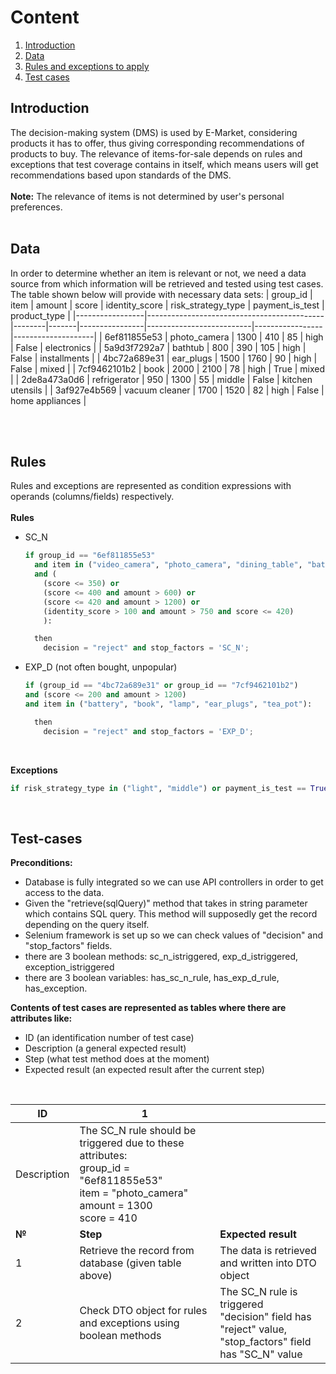 # Content

1. [Introduction](#Introduction)
2. [Data](#datatable)
3. [Rules and exceptions to apply](#Rules)
4. [Test cases](#Test-cases)

## Introduction
The decision-making system (DMS) is used by E-Market, considering products it has to offer, thus giving corresponding recommendations of products to buy. The relevance of items-for-sale depends on rules and exceptions that test coverage contains in itself, which means users will get recommendations based upon standards of the DMS. 
<br>
<br>
**Note:** The relevance of items is not determined by user's personal preferences.
<br>
<br>
## Data
In order to determine whether an item is relevant or not, we need a data source from which information will be retrieved and tested using test cases. The table shown below will provide with necessary data sets:
| group_id        | item                                       | amount | score | identity_score | risk_strategy_type       | payment_is_test | product_type       |
|-----------------|--------------------------------------------|--------|-------|----------------|--------------------------|-----------------|--------------------|
| 6ef811855e53    | photo_camera                               | 1300   | 410   | 85             | high                     | False           | electronics        |
| 5a9d3f7292a7    | bathtub                                    | 800    | 390   | 105            | high                     | False           | installments       |
| 4bc72a689e31    | ear_plugs                                  | 1500   | 1760  | 90             | high                     | False           | mixed              |
| 7cf9462101b2    | book                                       | 2000   | 2100  | 78             | high                     | True            | mixed              |
| 2de8a473a0d6    | refrigerator                               | 950    | 1300  | 55             | middle                   | False           | kitchen utensils   |
| 3af927e4b569    | vacuum cleaner                             | 1700   | 1520  | 82             | high                     | False           | home appliances    |

<br>
<br>

## Rules
Rules and exceptions are represented as condition expressions with operands (columns/fields) respectively.
<br>
<br>
**Rules**
<br>
- SC_N

  ```python
  if group_id == "6ef811855e53"
    and item in ("video_camera", "photo_camera", "dining_table", "bathtub", "baby_product")
    and (
      (score <= 350) or
      (score <= 400 and amount > 600) or
      (score <= 420 and amount > 1200) or
      (identity_score > 100 and amount > 750 and score <= 420)
      ):
  
    then 
      decision = "reject" and stop_factors = 'SC_N';
  ```
- EXP_D (not often bought, unpopular)

    ```python
  if (group_id == "4bc72a689e31" or group_id == "7cf9462101b2")
    and (score <= 200 and amount > 1200)
    and item in ("battery", "book", "lamp", "ear_plugs", "tea_pot"):
    
      then 
        decision = "reject" and stop_factors = 'EXP_D';
    ```
<br>

**Exceptions**

```python
if risk_strategy_type in ("light", "middle") or payment_is_test == True or product_type == "installments":
```

<br>

## Test-cases
**Preconditions:**
- Database is fully integrated so we can use API controllers in order to get access to the data. 
- Given the "retrieve(sqlQuery)" method that takes in string parameter which contains SQL query. This method will supposedly get the record depending on the query itself.
- Selenium framework is set up so we can check values of "decision" and "stop_factors" fields.
- there are 3 boolean methods: sc_n_istriggered, exp_d_istriggered, exception_istriggered 
- there are 3 boolean variables: has_sc_n_rule, has_exp_d_rule, has_exception.

**Contents of test cases are represented as tables where there are attributes like:**
- ID (an identification number of test case)
- Description (a general expected result)
- Step (what test method does at the moment)
- Expected result (an expected result after the current step)
<br>

| ID           | 1                    |                     |
|--------------|----------------------|---------------------|
| Description  | The SC_N rule should be triggered due to these attributes:<br>group_id = "6ef811855e53"<br>item = "photo_camera"<br>amount = 1300<br>score = 410||
| **№**        | **Step**                                                        | **Expected result**                                                            |
| 1            | Retrieve the record from database (given table above)           | The data is retrieved and written into DTO object                              |
| 2            | Check DTO object for rules and exceptions using boolean methods | The SC_N rule is triggered<br>"decision" field has "reject" value, <br>"stop_factors" field has "SC_N" value                                                                                                                         |


  

  
